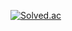 [![Solved.ac
](http://mazassumnida.wtf/api/v2/generate_badge?boj={wltjd403})](https://solved.ac/{wltjd403})
